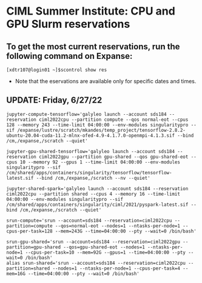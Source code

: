 # CIML Summer Institute:  CPU and GPU Slurm reservations

## To get the most current reservations, run the following command on Expanse:
```
[xdtr107@login01 ~]$scontrol show res
```
* Note that the eservations are available only for specific dates and times.


## UPDATE: Friday, 6/27/22

```
jupyter-compute-tensorflow='galyleo launch --account sds184 --reservation ciml2022cpu --partition compute --qos normal-eot --cpus 128 --memory 243 --time-limit 04:00:00 --env-modules singularitypro --sif /expanse/lustre/scratch/mkandes/temp_project/tensorflow-2.8.2-ubuntu-20.04-cuda-11.2-mlnx-ofed-4.9-4.1.7.0-openmpi-4.1.3.sif --bind /cm,/expanse,/scratch --quiet'
```

```
jupyter-gpu-shared-tensorflow='galyleo launch --account sds184 --reservation ciml2022gpu --partition gpu-shared --qos gpu-shared-eot --cpus 10 --memory 92 --gpus 1 --time-limit 04:00:00 --env-modules singularitypro --sif /cm/shared/apps/containers/singularity/tensorflow/tensorflow-latest.sif --bind /cm,/expanse,/scratch --nv --quiet'
```

```
jupyter-shared-spark='galyleo launch --account sds184 --reservation ciml2022cpu --partition shared --cpus 4 --memory 16 --time-limit 04:00:00 --env-modules singularitypro --sif /cm/shared/apps/containers/singularity/ciml/2021/pyspark-latest.sif --bind /cm,/expanse,/scratch --quiet'
```

```
srun-compute='srun --account=sds184 --reservation=ciml2022cpu --partition=compute --qos=normal-eot --nodes=1 --ntasks-per-node=1 --cpus-per-task=128 --mem=243G --time=04:00:00 --pty --wait=0 /bin/bash'
```

```
srun-gpu-shared='srun --account=sds184 --reservation=ciml2022gpu --partition=gpu-shared --qos=gpu-shared-eot --nodes=1 --ntasks-per-node=1 --cpus-per-task=10 --mem=92G --gpus=1 --time=04:00:00 --pty --wait=0 /bin/bash'
alias srun-shared='srun --account=sds184 --reservation=ciml2022cpu --partition=shared --nodes=1 --ntasks-per-node=1 --cpus-per-task=4 --mem=16G --time=04:00:00 --pty --wait=0 /bin/bash'
```
